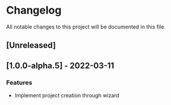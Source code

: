 # Changelog
All notable changes to this project will be documented in this file.

## [Unreleased]
## [1.0.0-alpha.5] - 2022-03-11

### Features

- Implement project creation through wizard

<!-- generated by git-cliff -->
